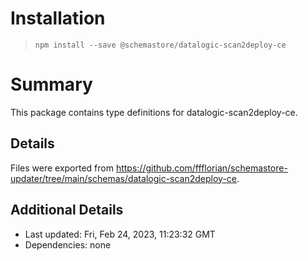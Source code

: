 # Installation
> `npm install --save @schemastore/datalogic-scan2deploy-ce`

# Summary
This package contains type definitions for datalogic-scan2deploy-ce.

## Details
Files were exported from https://github.com/ffflorian/schemastore-updater/tree/main/schemas/datalogic-scan2deploy-ce.

## Additional Details
* Last updated: Fri, Feb 24, 2023, 11:23:32 GMT
* Dependencies: none
